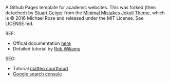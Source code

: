 A Github Pages template for academic websites. This was forked (then detached) by [Stuart Geiger](https://github.com/staeiou) from the [Minimal Mistakes Jekyll Theme](https://mmistakes.github.io/minimal-mistakes/), which is © 2016 Michael Rose and released under the MIT License. See LICENSE.md.

REF:

- Offical documentation [here](https://academicpages.github.io/markdown/)
- Detailed tutorial by [Rob Wiliams](https://jayrobwilliams.com/posts/2020/06/academic-website/)

SEO:

- Tutorial [matteo courthoud](https://matteocourthoud.github.io/post/website/#google-analytics)
- [ Google search consule](https://search.google.com/search-console/welcome)
